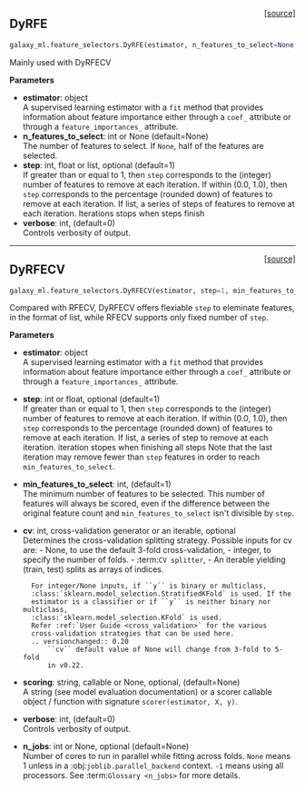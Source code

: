 
<span style="float:right;">[[source]](https://github.com/ohsu-comp-bio/Galaxy-ML/blob/master/galaxy_ml/feature_selectors.py#L30)</span>
## DyRFE

```python
galaxy_ml.feature_selectors.DyRFE(estimator, n_features_to_select=None, step=1, verbose=0)
```


Mainly used with DyRFECV

**Parameters**

- **estimator**: object<br>
        A supervised learning estimator with a ``fit`` method that provides
        information about feature importance either through a ``coef_``
        attribute or through a ``feature_importances_`` attribute.
- **n_features_to_select**: int or None (default=None)<br>
        The number of features to select. If `None`, half of the features
        are selected.
- **step**: int, float or list, optional (default=1)<br>
        If greater than or equal to 1, then ``step`` corresponds to the
        (integer) number of features to remove at each iteration.
        If within (0.0, 1.0), then ``step`` corresponds to the percentage
        (rounded down) of features to remove at each iteration.
        If list, a series of steps of features to remove at each iteration.
        Iterations stops when steps finish
- **verbose**: int, (default=0)<br>
        Controls verbosity of output.


----

<span style="float:right;">[[source]](https://github.com/ohsu-comp-bio/Galaxy-ML/blob/master/galaxy_ml/feature_selectors.py#L154)</span>
## DyRFECV

```python
galaxy_ml.feature_selectors.DyRFECV(estimator, step=1, min_features_to_select=1, cv='warn', scoring=None, verbose=0, n_jobs=None)
```


Compared with RFECV, DyRFECV offers flexiable `step` to eleminate
features, in the format of list, while RFECV supports only fixed number
of `step`.

**Parameters**

- **estimator**: object<br>
        A supervised learning estimator with a ``fit`` method that provides
        information about feature importance either through a ``coef_``
        attribute or through a ``feature_importances_`` attribute.
- **step**: int or float, optional (default=1)<br>
        If greater than or equal to 1, then ``step`` corresponds to the
        (integer) number of features to remove at each iteration.
        If within (0.0, 1.0), then ``step`` corresponds to the percentage
        (rounded down) of features to remove at each iteration.
        If list, a series of step to remove at each iteration. iteration stopes
        when finishing all steps
        Note that the last iteration may remove fewer than ``step`` features in
        order to reach ``min_features_to_select``.
- **min_features_to_select**: int, (default=1)<br>
        The minimum number of features to be selected. This number of features
        will always be scored, even if the difference between the original
        feature count and ``min_features_to_select`` isn't divisible by
        ``step``.
- **cv**: int, cross-validation generator or an iterable, optional<br>
        Determines the cross-validation splitting strategy.
        Possible inputs for cv are:
        - None, to use the default 3-fold cross-validation,
        - integer, to specify the number of folds.
        - :term:`CV splitter`,
        - An iterable yielding (train, test) splits as arrays of indices.

        For integer/None inputs, if ``y`` is binary or multiclass,
        :class:`sklearn.model_selection.StratifiedKFold` is used. If the
        estimator is a classifier or if ``y`` is neither binary nor multiclass,
        :class:`sklearn.model_selection.KFold` is used.
        Refer :ref:`User Guide <cross_validation>` for the various
        cross-validation strategies that can be used here.
        .. versionchanged:: 0.20
            ``cv`` default value of None will change from 3-fold to 5-fold
            in v0.22.

- **scoring**: string, callable or None, optional, (default=None)<br>
        A string (see model evaluation documentation) or
        a scorer callable object / function with signature
        ``scorer(estimator, X, y)``.
- **verbose**: int, (default=0)<br>
        Controls verbosity of output.
- **n_jobs**: int or None, optional (default=None)<br>
        Number of cores to run in parallel while fitting across folds.
        ``None`` means 1 unless in a :obj:`joblib.parallel_backend` context.
        ``-1`` means using all processors. See :term:`Glossary <n_jobs>`
        for more details.
    